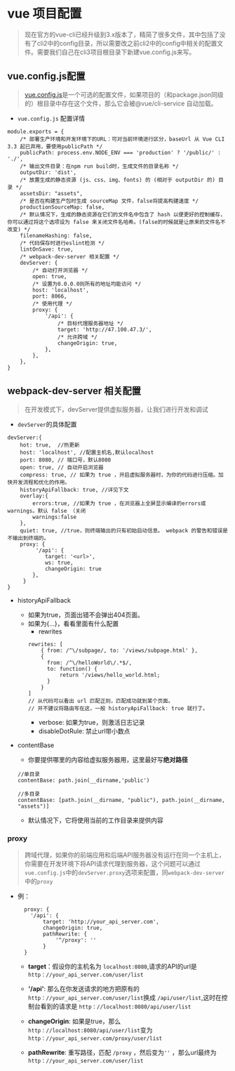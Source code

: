 # vue 项目配置

> 现在官方的vue-cli已经升级到3.x版本了，精简了很多文件，其中包括了没有了cli2中的config目录，所以需要改之前cli2中的config中相关的配置文件。需要我们自己在cli3项目根目录下新建vue.config.js来写。


## vue.config.js配置
> [vue.config.js](https://cli.vuejs.org/zh/config/#vue-config-js)是一个可选的配置文件，如果项目的（和package.json同级的）根目录中存在这个文件，那么它会被@vue/cli-service 自动加载。

- `vue.config.js` 配置详情

```
module.exports = {
    /* 部署生产环境和开发环境下的URL：可对当前环境进行区分，baseUrl 从 Vue CLI 3.3 起已弃用，要使用publicPath */ 
    publicPath: process.env.NODE_ENV === 'production' ? '/public/' : './',
    /* 输出文件目录：在npm run build时，生成文件的目录名称 */
    outputDir: 'dist',
    /* 放置生成的静态资源 (js、css、img、fonts) 的 (相对于 outputDir 的) 目录 */
    assetsDir: "assets",
    /* 是否在构建生产包时生成 sourceMap 文件，false将提高构建速度 */
    productionSourceMap: false,
    /* 默认情况下，生成的静态资源在它们的文件名中包含了 hash 以便更好的控制缓存，你可以通过将这个选项设为 false 来关闭文件名哈希。(false的时候就是让原来的文件名不改变) */
    filenameHashing: false,
    /* 代码保存时进行eslint检测 */
    lintOnSave: true,
    /* webpack-dev-server 相关配置 */
    devServer: {
        /* 自动打开浏览器 */
        open: true,
        /* 设置为0.0.0.0则所有的地址均能访问 */
        host: 'localhost',
        port: 8066,
        /* 使用代理 */
        proxy: {
            '/api': {
                /* 目标代理服务器地址 */
                target: 'http://47.100.47.3/',
                /* 允许跨域 */
                changeOrigin: true,
            },
        },
    },
}
```


## webpack-dev-server 相关配置
> 在开发模式下，devServer提供虚拟服务器，让我们进行开发和调试

- `devServer`的具体配置


```
devServer:{
    hot: true,  //热更新
    host: 'localhost', //配置主机名,默认localhost
    port: 8080, // 端口号，默认8080
    open: true, // 自动开启浏览器
    compress: true, // 如果为 true ，开启虚拟服务器时，为你的代码进行压缩。加快开发流程和优化的作用。
    historyApiFallback: true, //详见下文
    overlay:{
        errors:true, //如果为 true ，在浏览器上全屏显示编译的errors或warnings。默认 false （关闭
        warnings:false
    },
    quiet: true, //true，则终端输出的只有初始启动信息。 webpack 的警告和错误是不输出到终端的。
    proxy: {
         '/api': {
            target: '<url>',
            ws: true,
            changeOrigin: true
        },
     }
}
```

- historyApiFallback
    - 如果为true，页面出错不会弹出404页面。
    - 如果为{...}，看看里面有什么配置
        - rewrites
        ```
        rewrites: [
            { from: /^\/subpage/, to: '/views/subpage.html' },
            {
              from: /^\/helloWorld\/.*$/,
              to: function() {
                  return '/views/hello_world.html;
              }
            }
        ]
        // 从代码可以看出 url 匹配正则，匹配成功就到某个页面。
        // 并不建议将路由写在这，一般 historyApiFallback: true 就行了。
        ```
        - verbose: 如果为true，则激活日志记录
        - disableDotRule: 禁止url带小数点
        

- contentBase
    - 你要提供哪里的内容给虚拟服务器用，这里最好写**绝对路径**
    ```
    //单目录
    contentBase: path.join(__dirname,'public')
    
    //多目录
    contentBase: [path.join(__dirname, "public"), path.join(__dirname, "assets")]
    ```
    - 默认情况下，它将使用当前的工作目录来提供内容
    
    
### proxy
> 跨域代理，如果你的前端应用和后端API服务器没有运行在同一个主机上，你需要在开发环境下将API请求代理到服务器，这个问题可以通过`vue.config.js`中的`devServer.proxy`选项来配置，同`webpack-dev-server`中的`proxy`

- 例：
    ```
      proxy: {
        '/api': {
            target: 'http://your_api_server.com',
            changeOrigin: true,
            pathRewrite: {
                '^/proxy': ''
            }
      }
    ```
    
    - **target**：假设你的主机名为 `localhost:8080`,请求的API的url是`http：//your_api_server.com/user/list`
    
    - **'/api'**: 那么在你发送请求的地方把原有的`http：//your_api_server.com/user/list`换成 `/api/user/list`,这时在控制台看到的请求是 `http：//localhost:8080/api/user/list`
    
    - **changeOrigin**: 如果是true，那么`http：//localhost:8080/api/user/list`变为`http：//your_api_server.com/proxy/user/list`
    
    - **pathRewrite**: 重写路径，匹配 `/proxy` ，然后变为`''` ，那么url最终为`http：//your_api_server.com/user/list`
    
    